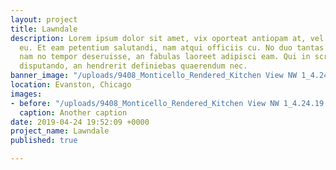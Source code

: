 ```yaml
---
layout: project
title: Lawndale
description: Lorem ipsum dolor sit amet, vix oporteat antiopam at, vel paulo signiferumque
  eu. Et eam petentium salutandi, nam atqui officiis cu. No duo tantas voluptatum,
  nam no tempor deseruisse, an fabulas laoreet adipisci eam. Qui in scripta ceteros
  disputando, an hendrerit definiebas quaerendum nec.
banner_image: "/uploads/9408_Monticello_Rendered_Kitchen View NW 1_4.24.19.jpg"
location: Evanston, Chicago
images:
- before: "/uploads/9408_Monticello_Rendered_Kitchen View NW 1_4.24.19.jpg"
  caption: Another caption
date: 2019-04-24 19:52:09 +0000
project_name: Lawndale
published: true

---
```

